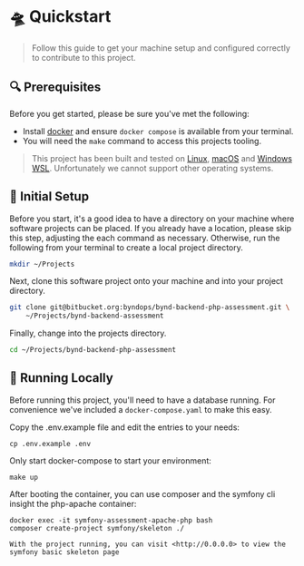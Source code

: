 # 🛸 Quickstart

> Follow this guide to get your machine setup and configured correctly to
> contribute to this project.

## 🔍 Prerequisites

Before you get started, please be sure you've met the following:

- Install [docker] and ensure `docker compose` is available from your terminal.
- You will need the `make` command to access this projects tooling.

> This project has been built and tested on [Linux], [macOS] and [Windows WSL].
> Unfortunately we cannot support other operating systems.

[docker]: https://docker.com/
[linux]: https://www.redhat.com/en/topics/linux/what-is-linux
[macos]: https://www.apple.com/macos/
[windows wsl]: https://learn.microsoft.com/en-us/windows/wsl/about

## 🚧 Initial Setup

Before you start, it's a good idea to have a directory on your machine where
software projects can be placed. If you already have a location, please skip
this step, adjusting the each command as necessary. Otherwise, run the
following from your terminal to create a local project directory.

```bash
mkdir ~/Projects
```

Next, clone this software project onto your machine and into your project
directory.

```bash
git clone git@bitbucket.org:byndops/bynd-backend-php-assessment.git \
    ~/Projects/bynd-backend-assessment
```

Finally, change into the projects directory.

```bash
cd ~/Projects/bynd-backend-php-assessment
```

## 🚀 Running Locally

Before running this project, you'll need to have a database running. For
convenience we've included a `docker-compose.yaml` to make this easy. 

Copy the .env.example file and edit the entries to your needs:
```
cp .env.example .env
```

Only start docker-compose to start your environment:
```
make up
```

After booting the container, you can use composer and the symfony cli insight the php-apache container:
```
docker exec -it symfony-assessment-apache-php bash
composer create-project symfony/skeleton ./

With the project running, you can visit <http://0.0.0.0> to view the
symfony basic skeleton page